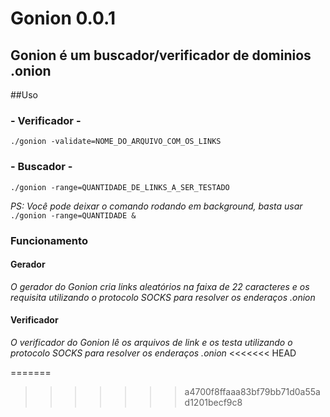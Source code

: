 
# Gonion 0.0.1
## Gonion é um buscador/verificador de dominios .onion

##Uso
### - Verificador - 
```
./gonion -validate=NOME_DO_ARQUIVO_COM_OS_LINKS  
```  
### - Buscador - 
```
./gonion -range=QUANTIDADE_DE_LINKS_A_SER_TESTADO
```
_PS: Você pode deixar o comando rodando em background, basta usar_ ``` ./gonion -range=QUANTIDADE &``` 

### Funcionamento 
#### Gerador 
_O gerador do Gonion cria links aleatórios na faixa de 22 caracteres e os requisita utilizando o protocolo SOCKS para resolver os enderaços .onion_
#### Verificador  
_O verificador do Gonion lê os arquivos de link e os testa utilizando o protocolo SOCKS para resolver os enderaços .onion_
<<<<<<< HEAD

=======
>>>>>>> a4700f8ffaaa83bf79bb71d0a55ad1201becf9c8
